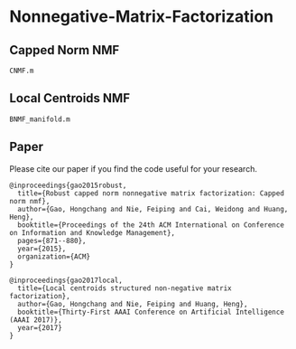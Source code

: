 # Nonnegative-Matrix-Factorization


## Capped Norm NMF

```
CNMF.m
```

## Local Centroids NMF
```
BNMF_manifold.m
```


## Paper
Please cite our paper if you find the code useful for your research.

```
@inproceedings{gao2015robust,
  title={Robust capped norm nonnegative matrix factorization: Capped norm nmf},
  author={Gao, Hongchang and Nie, Feiping and Cai, Weidong and Huang, Heng},
  booktitle={Proceedings of the 24th ACM International on Conference on Information and Knowledge Management},
  pages={871--880},
  year={2015},
  organization={ACM}
}

@inproceedings{gao2017local,
  title={Local centroids structured non-negative matrix factorization},
  author={Gao, Hongchang and Nie, Feiping and Huang, Heng},
  booktitle={Thirty-First AAAI Conference on Artificial Intelligence (AAAI 2017)},
  year={2017}
}
```
